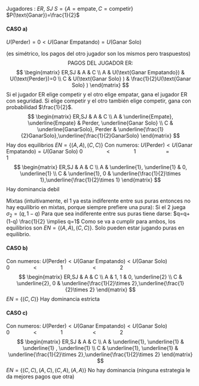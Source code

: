 Jugadores : $ER$, $SJ$
$S=\{ A=\text{empate}, C=\text{competir} \}$
$P(\text{Ganar})=\frac{1}{2}$
#### CASO a)
$U(\text{Perder})=0<U(\text{Ganar Empatando}) = U(\text{Ganar Solo} )$

(es simétrico, los pagos del otro jugador son los mismos pero traspuestos)
$$
\text{PAGOS DEL JUGADOR ER:}
$$
$$
\begin{matrix}
ER,SJ & A & C  \\
A  & U(\text{Ganar Empatando})  & U(\text{Perder})=0  \\
C & U(\text{Ganar Solo} ) & \frac{1}{2}U(\text{Ganar Solo} )
\end{matrix}
$$
Si el jugador ER elige competir y el otro elige empatar, gana el jugador ER con seguridad. Si elige competir y el otro también elige competir, gana con probabilidad $\frac{1}{2}$.
$$
\begin{matrix}
ER,SJ & A & C  \\
A  & \underline{Empate}, \underline{Empate}  & Perder, \underline{Ganar Solo}  \\
C & \underline{GanarSolo}, Perder & \underline{\frac{1}{2}GanarSolo},\underline{\frac{1}{2}GanarSolo}
\end{matrix}
$$
Hay dos equilibrios $EN=\{ (A,A), (C,C) \}$
Con numeros:
$U(\text{Perder})<U(\text{Ganar Empatando}) = U(\text{Ganar Solo} )$
$0\qquad\qquad<\qquad\qquad1\qquad\qquad\quad=\qquad\qquad1$
$$
\begin{matrix}
ER,SJ & A & C  \\
A  & \underline{1}, \underline{1}  & 0, \underline{1}  \\
C & \underline{1}, 0 & \underline{\frac{1}{2}\times 1},\underline{\frac{1}{2}\times 1}
\end{matrix}
$$
Hay dominancia debil

Mixtas (intuitivamente, el 1 ya esta indiferente entre sus puras entonces no hay equilibrio en mixtas, porque siempre prefiere una pura):
Si el 2 juega $\sigma_{2}=(q,1-q)$
Para que sea indiferente entre sus puras tiene darse:
$q=q+(1-q) \frac{1}{2} \implies q=1$
Como se va a cumplir para ambos, los equilibrios son  $EN=\{ (A,A), (C,C) \}$. Solo pueden estar jugando puras en equilibrio.

#### CASO b)
Con numeros:
$U(\text{Perder})<U(\text{Ganar Empatando}) < U(\text{Ganar Solo} )$
$0\qquad\qquad<\qquad\qquad1\qquad\qquad\quad<\qquad\qquad2$
$$
\begin{matrix}
ER,SJ & A & C  \\
A  & 1, 1  & 0, \underline{2}  \\
C & \underline{2}, 0 & \underline{\frac{1}{2}\times 2},\underline{\frac{1}{2}\times 2}
\end{matrix}
$$
$EN=\{ (C,C) \}$
Hay dominancia estricta
#### CASO c)
Con numeros:
$U(\text{Perder})<U(\text{Ganar Empatando}) < U(\text{Ganar Solo} )$
$0\qquad\qquad<\qquad\qquad1\qquad\qquad\quad<\qquad\qquad2$
$$
\begin{matrix}
ER,SJ & A & C  \\
A  & \underline{1}, \underline{1}  & \underline{1} , \underline{1}  \\
C & \underline{1}, \underline{1}  & \underline{\frac{1}{2}\times 2},\underline{\frac{1}{2}\times 2}
\end{matrix}
$$
$EN=\{ (C,C), (A,C), (C,A), (A,A) \}$
No hay dominancia (ninguna estrategia le da mejores pagos que otra)

